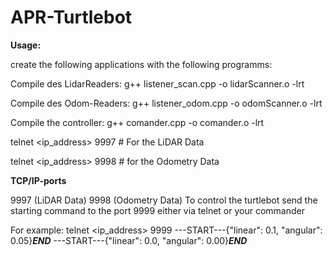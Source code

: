 # APR-Turtlebot

**Usage:**

create the following applications with the following programms:

Compile des LidarReaders:
g++ listener_scan.cpp -o lidarScanner.o -lrt

Compile des Odom-Readers:
g++ listener_odom.cpp -o odomScanner.o -lrt

Compile the controller:
g++ comander.cpp -o comander.o -lrt

telnet <ip_address> 9997 # For the LiDAR Data

telnet <ip_address> 9998 # for the Odometry Data


**TCP/IP-ports**

9997 (LiDAR Data)
9998 (Odometry Data)
To control the turtlebot send the starting command to the port 9999 either via telnet or your commander

For example:
telnet <ip_address> 9999
---START---{"linear": 0.1, "angular": 0.05}___END___ 
---START---{"linear": 0.0, "angular": 0.00}___END___
